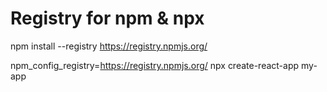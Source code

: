# Registry for npm & npx

npm install   --registry https://registry.npmjs.org/

npm_config_registry=https://registry.npmjs.org/ npx create-react-app my-app
